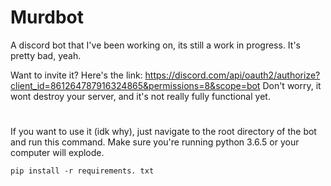 # Murdbot
A discord bot that I've been working on, its still a work in progress. It's pretty bad, yeah.

Want to invite it? Here's the link: https://discord.com/api/oauth2/authorize?client_id=861264787916324865&permissions=8&scope=bot
Don't worry, it wont destroy your server, and it's not really fully functional yet.

#

If you want to use it (idk why), just navigate to the root directory of the bot and run this command.
Make sure you're running python 3.6.5 or your computer will explode.

`pip install -r requirements. txt`
